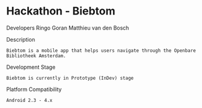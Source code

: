 Hackathon - Biebtom
=========

  Developers
    Ringo 
    Goran
    Matthieu van den Bosch

  Description

    Biebtom is a mobile app that helps users navigate through the Openbare Bibliotheek Amsterdam.


  Development Stage
    
    Biebtom is currently in Prototype (InDev) stage
    
  
  Platform Compatibility
  
    Android 2.3 - 4.x
    
    
